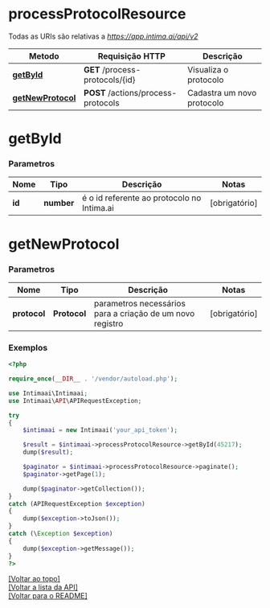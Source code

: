 # **processProtocolResource**

Todas as URIs são relativas a *https://app.intima.ai/api/v2*

Metodo | Requisição HTTP | Descrição
------------- | ------------- | -------------
[**getById**](processProtocolResource.md#getById) | **GET** /process-protocols/{id} | Visualiza o protocolo
[**getNewProtocol**](processProtocolResource.md#getNewProtocol) | **POST** /actions/process-protocols | Cadastra um novo protocolo

# **getById**

### Parametros

Nome | Tipo | Descrição | Notas
------------- | ------------- | ------------- | -------------
**id** | **number**| é o id referente ao protocolo no Intima.ai | [obrigatório]

# **getNewProtocol**

### Parametros

Nome | Tipo | Descrição | Notas
------------- | ------------- | ------------- | -------------
**protocol** | **Protocol**| parametros necessários para a criação de um novo registro | [obrigatório]

### Exemplos
```php
<?php

require_once(__DIR__ . '/vendor/autoload.php');

use Intimaai\Intimaai;
use Intimaai\API\APIRequestException;

try 
{
    $intimaai = new Intimaai('your_api_token');

    $result = $intimaai->processProtocolResource->getById(45217);
    dump($result);

    $paginator = $intimaai->processProtocolResource->paginate();
    $paginator->getPage(1);

    dump($paginator->getCollection());
}
catch (APIRequestException $exception)
{
    dump($exception->toJson());
}
catch (\Exception $exception)
{
    dump($exception->getMessage());
}
?>
```

[[Voltar ao topo]](#)        
[[Voltar a lista da API]](../../README.md#Documentação-para-os-Endpoints-da-API)    
[[Voltar para o README]](../../README.md#Intima.ai---SDK-NodeJS)
